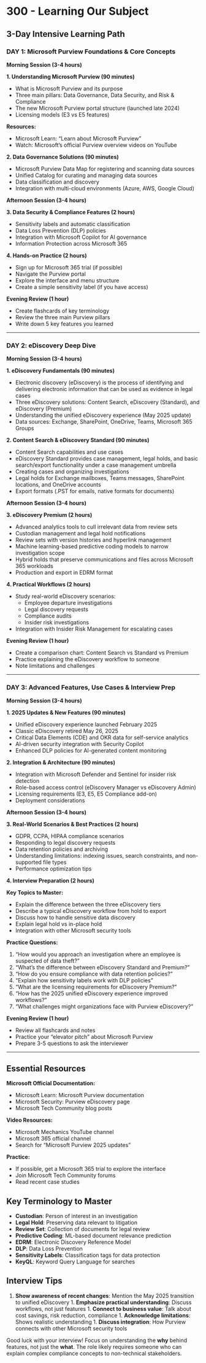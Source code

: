 # 300 - Learning Our Subject

## **3-Day Intensive Learning Path**

### **DAY 1: Microsoft Purview Foundations & Core Concepts**

**Morning Session (3-4 hours)**

**1. Understanding Microsoft Purview (90 minutes)**

- What is Microsoft Purview and its purpose
- Three main pillars: Data Governance, Data Security, and Risk & Compliance
- The new Microsoft Purview portal structure (launched late 2024)
- Licensing models (E3 vs E5 features)

**Resources:**

- Microsoft Learn: “Learn about Microsoft Purview”
- Watch: Microsoft’s official Purview overview videos on YouTube

**2. Data Governance Solutions (90 minutes)**

- Microsoft Purview Data Map for registering and scanning data sources
- Unified Catalog for curating and managing data sources
- Data classification and discovery
- Integration with multi-cloud environments (Azure, AWS, Google Cloud)

**Afternoon Session (3-4 hours)**

**3. Data Security & Compliance Features (2 hours)**

- Sensitivity labels and automatic classification
- Data Loss Prevention (DLP) policies
- Integration with Microsoft Copilot for AI governance
- Information Protection across Microsoft 365

**4. Hands-on Practice (2 hours)**

- Sign up for Microsoft 365 trial (if possible)
- Navigate the Purview portal
- Explore the interface and menu structure
- Create a simple sensitivity label (if you have access)

**Evening Review (1 hour)**

- Create flashcards of key terminology
- Review the three main Purview pillars
- Write down 5 key features you learned

-----

### **DAY 2: eDiscovery Deep Dive**

**Morning Session (3-4 hours)**

**1. eDiscovery Fundamentals (90 minutes)**

- Electronic discovery (eDiscovery) is the process of identifying and delivering electronic information that can be used as evidence in legal cases
- Three eDiscovery solutions: Content Search, eDiscovery (Standard), and eDiscovery (Premium)
- Understanding the unified eDiscovery experience (May 2025 update)
- Data sources: Exchange, SharePoint, OneDrive, Teams, Microsoft 365 Groups

**2. Content Search & eDiscovery Standard (90 minutes)**

- Content Search capabilities and use cases
- eDiscovery Standard provides case management, legal holds, and basic search/export functionality under a case management umbrella
- Creating cases and organizing investigations
- Legal holds for Exchange mailboxes, Teams messages, SharePoint locations, and OneDrive accounts
- Export formats (.PST for emails, native formats for documents)

**Afternoon Session (3-4 hours)**

**3. eDiscovery Premium (2 hours)**

- Advanced analytics tools to cull irrelevant data from review sets
- Custodian management and legal hold notifications
- Review sets with version histories and hyperlink management
- Machine learning-based predictive coding models to narrow investigation scope
- Hybrid holds that preserve communications and files across Microsoft 365 workloads
- Production and export in EDRM format

**4. Practical Workflows (2 hours)**

- Study real-world eDiscovery scenarios:
  - Employee departure investigations
  - Legal discovery requests
  - Compliance audits
  - Insider risk investigations
- Integration with Insider Risk Management for escalating cases

**Evening Review (1 hour)**

- Create a comparison chart: Content Search vs Standard vs Premium
- Practice explaining the eDiscovery workflow to someone
- Note limitations and challenges

-----

### **DAY 3: Advanced Features, Use Cases & Interview Prep**

**Morning Session (3-4 hours)**

**1. 2025 Updates & New Features (90 minutes)**

- Unified eDiscovery experience launched February 2025
- Classic eDiscovery retired May 26, 2025
- Critical Data Elements (CDE) and OKR data for self-service analytics
- AI-driven security integration with Security Copilot
- Enhanced DLP policies for AI-generated content monitoring

**2. Integration & Architecture (90 minutes)**

- Integration with Microsoft Defender and Sentinel for insider risk detection
- Role-based access control (eDiscovery Manager vs eDiscovery Admin)
- Licensing requirements (E3, E5, E5 Compliance add-on)
- Deployment considerations

**Afternoon Session (3-4 hours)**

**3. Real-World Scenarios & Best Practices (2 hours)**

- GDPR, CCPA, HIPAA compliance scenarios
- Responding to legal discovery requests
- Data retention policies and archiving
- Understanding limitations: indexing issues, search constraints, and non-supported file types
- Performance optimization tips

**4. Interview Preparation (2 hours)**

**Key Topics to Master:**

- Explain the difference between the three eDiscovery tiers
- Describe a typical eDiscovery workflow from hold to export
- Discuss how to handle sensitive data discovery
- Explain legal hold vs in-place hold
- Integration with other Microsoft security tools

**Practice Questions:**

1. “How would you approach an investigation where an employee is suspected of data theft?”
1. “What’s the difference between eDiscovery Standard and Premium?”
1. “How do you ensure compliance with data retention policies?”
1. “Explain how sensitivity labels work with DLP policies”
1. “What are the licensing requirements for eDiscovery Premium?”
1. “How has the 2025 unified eDiscovery experience improved workflows?”
1. “What challenges might organizations face with Purview eDiscovery?”

**Evening Review (1 hour)**

- Review all flashcards and notes
- Practice your “elevator pitch” about Microsoft Purview
- Prepare 3-5 questions to ask the interviewer

-----

## **Essential Resources**

**Microsoft Official Documentation:**

- Microsoft Learn: Microsoft Purview documentation
- Microsoft Security: Purview eDiscovery page
- Microsoft Tech Community blog posts

**Video Resources:**

- Microsoft Mechanics YouTube channel
- Microsoft 365 official channel
- Search for “Microsoft Purview 2025 updates”

**Practice:**

- If possible, get a Microsoft 365 trial to explore the interface
- Join Microsoft Tech Community forums
- Read recent case studies

## **Key Terminology to Master**

- **Custodian**: Person of interest in an investigation
- **Legal Hold**: Preserving data relevant to litigation
- **Review Set**: Collection of documents for legal review
- **Predictive Coding**: ML-based document relevance prediction
- **EDRM**: Electronic Discovery Reference Model
- **DLP**: Data Loss Prevention
- **Sensitivity Labels**: Classification tags for data protection
- **KeyQL**: Keyword Query Language for searches

## **Interview Tips**

1. **Show awareness of recent changes**: Mention the May 2025 transition to unified eDiscovery 1. **Emphasize practical understanding**: Discuss workflows, not just features 1. **Connect to business value**: Talk about cost savings, risk reduction, compliance 1. **Acknowledge limitations**: Shows realistic understanding 1. **Discuss integration**: How Purview connects with other Microsoft security tools

Good luck with your interview! Focus on understanding the **why** behind features, not just the **what**. The role likely requires someone who can explain complex compliance concepts to non-technical stakeholders.

